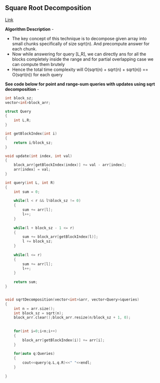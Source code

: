 ## Square Root Decomposition
[Link](https://www.geeksforgeeks.org/sqrt-square-root-decomposition-technique-set-1-introduction/)

**Algorithm Description** - 
* The key concept of this technique is to decompose given array into small chunks specifically of size sqrt(n). And precompute answer for each chunk.
* Now while answering for query [L,R], we can directly ans for all the blocks completely inside the range and for partial overlapping case we can compute them brutely
* Hence the total time complexity will O(sqrt(n) + sqrt(n) + sqrt(n)) == O(sqrt(n)) for each query

**See code below for point and range-sum queries with updates using sqrt decomposition** - 

```c++
int block_sz;
vector<int>block_arr;

struct Query
{
    int L,R;
}

int getBlockIndex(int i)
{
    return i/block_sz;
}

void update(int index, int val)
{
    block_arr[getBlockIndex(index)] += val - arr[index];
    arr[index] = val;
}

int query(int L, int R)
{
    int sum = 0;
    
    while(l < r && l%block_sz != 0)
    {
        sum += arr[l];
        l++;
    }
    
    while(l + block_sz - 1 <= r)
    {
        sum += block_arr[getBlockIndex(l)];
        l += block_sz;
    }
    
    while(l <= r)
    {
        sum += arr[l];
        l++;
    }
    
    return sum;
}


void sqrtDecomposition(vector<int>&arr, vector<Query>&queries)
{
    int n = arr.size();
    int block_sz = sqrt(n);
    block_arr.clear();block_arr.resize(n/block_sz + 1, 0);
    
    
    for(int i=0;i<n;i++)
    {
        block_arr[getBlockIndex(i)] += arr[i];
    }
    
    for(auto q:Queries)
    {
        cout<<query(q.L,q.R)<<" "<<endl;
    }
    
}
```
